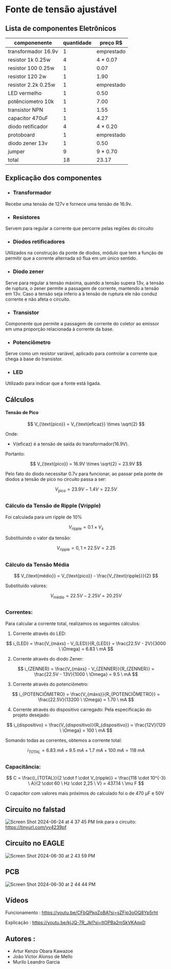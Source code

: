 # Fonte de tensão ajustável
## Lista de componentes Eletrônicos
| componenente | quantidade | preço R$|
| ------------- | ----------- | ------------- |
| transformador 16.9v | 1 | emprestado |
| resistor 1k 0.25w | 4 | 4 * 0.07 |
| resistor 100 0.25w | 1 | 0.07 |
| resistor 120 2w | 1 | 1.90 |
| resistor 2.2k 0.25w | 1 | emprestado |
| LED vermelho | 1 | 0.50 |
| potênciometro 10k | 1 | 7.00 |
| transistor NPN | 1 | 1.55 |
| capacitor 470uF | 1 | 4.27 |
| diodo retificador | 4 | 4 * 0.20 |
| protoboard | 1 | emprestado |
| diodo zener 13v | 1 | 0.50 |
| jumper | 9 | 9 * 0.70|
| total | 18 | 23.17 |

## Explicação dos componentes
* ### Transformador
Recebe uma tensão de 127v e fornece uma tensão de 16.9v.
* ### Resistores
Servem para regular a corrente que percorre pelas regiões do circuito
* ### Diodos retificadores
Utilizados na construção da ponte de diodos, módulo que tem a função de permitir que a corrente alternada só flua em um único sentido.
* ### Diodo zener
Serve para regular a tensão máxima, quando a tensão supera 13v, a tensão de ruptura, o zener permite a passagem de corrente, mantendo a tensão em 13v. Caso a tensão seja inferio a à tensão de ruptura ele não conduz corrente e não afeta o circuito.
* ### Transistor
Componente que permite a passagem de corrente do coletor ao emissor em uma proporção relacionada à corrente da base.
* ### Potenciômetro
Serve como um resistor variável, aplicado para controlar a corrente que chega à base do transistor.
* ### LED
Utilizado para indicar que a fonte está ligada.

## Cálculos

#### Tensão de Pico
$$ V_{\text{pico}} = V_{\text{eficaz}} \times \sqrt{2} $$

Onde:
-  V(eficaz) é a tensão de saída do transformador(16.9V).

Portanto:

$$ V_{\text{pico}} = 16.9V \times \sqrt{2} = 23.9V $$

Pelo fato do diodo necessitar 0.7v para funcionar, ao passar pela ponte de diodos a tensão de pico no circuito passa a ser:

$$  V_{\text{pico}} = 23.9V - 1.4V = 22.5V $$

##

### Cálculo da Tensão de Ripple (Vripple)

Foi calculada para um ripple de 10%

$$ V_{\text{ripple}} = 0.1 \times V_s $$

Substituindo o valor da tensão:

$$ V_{\text{ripple}} = 0,1 \times 22.5V = 2.25 $$

##

### Cálculo da Tensão Média

$$ V_{\text{médio}} = V_{\text{pico}} - \frac{V_{\text{ripple}}}{2} $$

Substituido valores:

$$ V_{\text{médio}} = 22.5V - 2.25V = 20.25V $$

##
    
### Correntes:

Para calcular a corrente total, realizamos os seguintes cálculos:

1. Corrente através do LED:

$$ i_{LED} = \frac{V_{máxs} - V_{LED}}{R_{LED}} = \frac{22.5V - 2V}{3000 \ \Omega} = 6.83 \ mA $$

2. Corrente através do diodo Zener:

$$ i_{ZENNER} = \frac{V_{máxs} - V_{ZENNER}}{R_{ZENNER}} = \frac{22.5V - 13V}{1000 \ \Omega} = 9.5 \ mA $$

3. Corrente através do potenciômetro:

$$ i_{POTENCIÔMETRO} = \frac{V_{máxs}}{R_{POTENCIÔMETRO}} = \frac{22.5V}{13200 \ \Omega} = 1.70 \ mA $$

4. Corrente através do dispositivo carregado:
Pela especificação do projeto desejado:

$$ i_{dispositivo} = \frac{V_{dispositivo}}{R_{dispositivo}} = \frac{12V}{120 \ \Omega} = 100 \ mA $$

Somando todas as correntes, obtemos a corrente total:

$$ i_{TOTAL} = 6.83 \ mA + 9.5 \ mA + 1.7 \ mA + 100 \ mA = 118 \ mA $$

##
### Capacitância:

$$ C = \frac{i_{TOTAL}}{2 \cdot f \cdot V_{ripple}} = \frac{118 \cdot 10^{-3} \ A}{2 \cdot 60 \ Hz \cdot 2,25 \ V} = 437.14 \ \mu F $$

O capacitor com valores mais próximos do calculado foi o de 470 μF e 50V


## Circuito no falstad
![Screen Shot 2024-06-24 at 4 37 45 PM](https://github.com/arturkenzo/Fonte-12v/assets/170135026/58c8345f-d820-4dd6-b9ad-2a56ab3fc841)
link para o circuito: https://tinyurl.com/yv4239pf

## Circuito no EAGLE
![Screen Shot 2024-06-30 at 2 43 59 PM](https://github.com/arturkenzo/Fonte-12v/assets/170135026/01ed9618-530c-413b-bb30-2cd0d1ebf8f4)

## PCB
![Screen Shot 2024-06-30 at 2 44 44 PM](https://github.com/arturkenzo/Fonte-12v/assets/170135026/ff7c7447-7510-425a-8aeb-d1505db67c8e)

## Vídeos
Funcionamento : https://youtu.be/CFbQPkqZoBA?si=sZFjp3oOQ8Yp5rht

Explicação : https://youtu.be/kjJQ-7R_JkI?si=ItOPBa2mSkVKAqxD

## Autores :

* Artur Kenzo Obara Kawazoe
* João Victor Alonso de Mello
* Murilo Leandro Garcia





